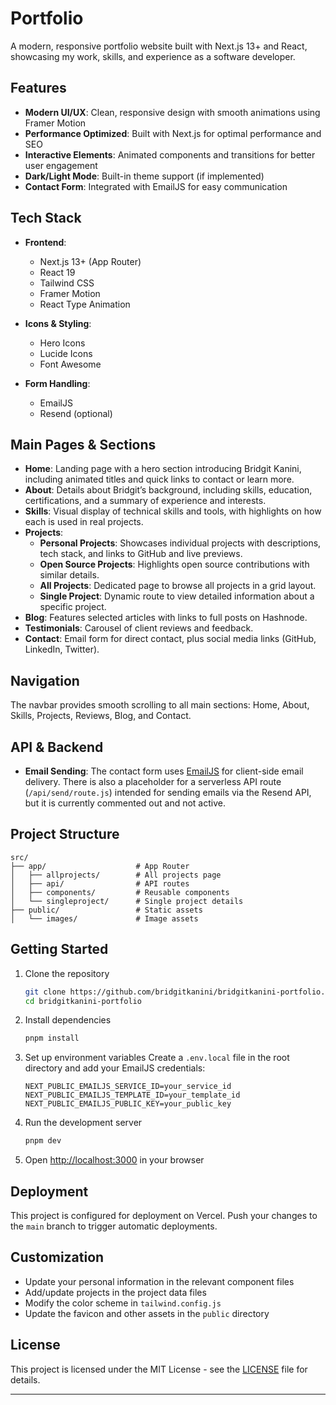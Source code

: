 # Portfolio

A modern, responsive portfolio website built with Next.js 13+ and React, showcasing my work, skills, and experience as a software developer.

## Features

- **Modern UI/UX**: Clean, responsive design with smooth animations using Framer Motion
- **Performance Optimized**: Built with Next.js for optimal performance and SEO
- **Interactive Elements**: Animated components and transitions for better user engagement
- **Dark/Light Mode**: Built-in theme support (if implemented)
- **Contact Form**: Integrated with EmailJS for easy communication

## Tech Stack

- **Frontend**:
  - Next.js 13+ (App Router)
  - React 19
  - Tailwind CSS
  - Framer Motion
  - React Type Animation

- **Icons & Styling**:
  - Hero Icons
  - Lucide Icons
  - Font Awesome

- **Form Handling**:
  - EmailJS
  - Resend (optional)

## Main Pages & Sections

- **Home**: Landing page with a hero section introducing Bridgit Kanini, including animated titles and quick links to contact or learn more.
- **About**: Details about Bridgit’s background, including skills, education, certifications, and a summary of experience and interests.
- **Skills**: Visual display of technical skills and tools, with highlights on how each is used in real projects.
- **Projects**:
  - **Personal Projects**: Showcases individual projects with descriptions, tech stack, and links to GitHub and live previews.
  - **Open Source Projects**: Highlights open source contributions with similar details.
  - **All Projects**: Dedicated page to browse all projects in a grid layout.
  - **Single Project**: Dynamic route to view detailed information about a specific project.
- **Blog**: Features selected articles with links to full posts on Hashnode.
- **Testimonials**: Carousel of client reviews and feedback.
- **Contact**: Email form for direct contact, plus social media links (GitHub, LinkedIn, Twitter).

## Navigation

The navbar provides smooth scrolling to all main sections: Home, About, Skills, Projects, Reviews, Blog, and Contact.

## API & Backend

- **Email Sending**: The contact form uses [EmailJS](https://www.emailjs.com/) for client-side email delivery. There is also a placeholder for a serverless API route (`/api/send/route.js`) intended for sending emails via the Resend API, but it is currently commented out and not active.




## Project Structure

```
src/
├── app/                    # App Router
│   ├── allprojects/        # All projects page
│   ├── api/                # API routes
│   ├── components/         # Reusable components
│   └── singleproject/      # Single project details
├── public/                 # Static assets
│   └── images/             # Image assets
```

## Getting Started

1. Clone the repository
   ```bash
   git clone https://github.com/bridgitkanini/bridgitkanini-portfolio.git
   cd bridgitkanini-portfolio
   ```

2. Install dependencies
   ```bash
   pnpm install
   ```

3. Set up environment variables
   Create a `.env.local` file in the root directory and add your EmailJS credentials:
   ```
   NEXT_PUBLIC_EMAILJS_SERVICE_ID=your_service_id
   NEXT_PUBLIC_EMAILJS_TEMPLATE_ID=your_template_id
   NEXT_PUBLIC_EMAILJS_PUBLIC_KEY=your_public_key
   ```

4. Run the development server
   ```bash
   pnpm dev
   ```

5. Open [http://localhost:3000](http://localhost:3000) in your browser

## Deployment

This project is configured for deployment on Vercel. Push your changes to the `main` branch to trigger automatic deployments.

## Customization

- Update your personal information in the relevant component files
- Add/update projects in the project data files
- Modify the color scheme in `tailwind.config.js`
- Update the favicon and other assets in the `public` directory

## License

This project is licensed under the MIT License - see the [LICENSE](LICENSE) file for details.

---
